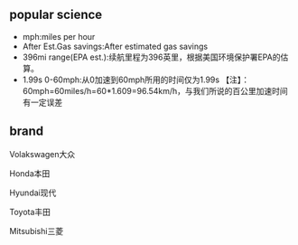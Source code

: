 ## popular science
- mph:miles per hour
- After Est.Gas savings:After estimated gas savings
- 396mi  range(EPA est.):续航里程为396英里，根据美国环境保护署EPA的估算。
- 1.99s  0-60mph:从0加速到60mph所用的时间仅为1.99s
【注】：60mph=60miles/h=60*1.609=96.54km/h，与我们所说的百公里加速时间有一定误差

## brand
Volakswagen大众

Honda本田

Hyundai现代

Toyota丰田

Mitsubishi三菱

